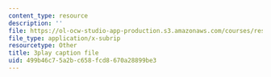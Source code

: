 ```yaml
---
content_type: resource
description: ''
file: https://ol-ocw-studio-app-production.s3.amazonaws.com/courses/res-9-003-brains-minds-and-machines-summer-course-summer-2015/499b46c75a2bc658fcd8670a28899be3_A4R2PQOHT2w.srt
file_type: application/x-subrip
resourcetype: Other
title: 3play caption file
uid: 499b46c7-5a2b-c658-fcd8-670a28899be3
---
```

